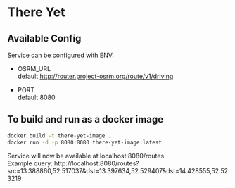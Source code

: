 # There Yet

## Available Config
Service can be configured with ENV:

- OSRM_URL   
default http://router.project-osrm.org/route/v1/driving

- PORT  
default 8080

## To build and run as a docker image
```bash
docker build -t there-yet-image .
docker run -d -p 8080:8080 there-yet-image:latest
```

Service will now be available at localhost:8080/routes  
Example query: http://localhost:8080/routes?src=13.388860,52.517037&dst=13.397634,52.529407&dst=14.428555,52.523219